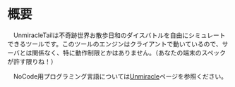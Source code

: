 # 概要

　UnmiracleTailは不奇跡世界お散歩日和のダイスバトルを自由にシミュレートできるツールです。このツールのエンジンはクライアントで動いているので、サーバとは関係なく、特に動作制限とかはありません。（あなたの端末のスペックが許す限りね！）

　NoCode用プログラミング言語については[Unmiracle](introduction)ページを参照ください。

